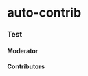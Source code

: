 # auto-contrib

### Test

#### Moderator

<contributors include-only="var(moderator)">
</contributors>

#### Contributors

<contributors exclude="var(moderator)">
</contributors>